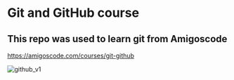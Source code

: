 # Git and GitHub course

## This repo was used to learn git from Amigoscode

https://amigoscode.com/courses/git-github


![github_v1](https://user-images.githubusercontent.com/17083187/127247518-6adaf33e-1dd9-462a-9550-aeab26d1f4e3.jpg)
